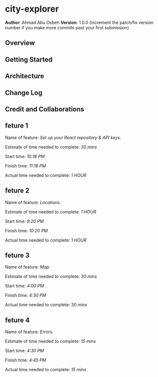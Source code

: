 # city-explorer

**Author**: Ahmad Abu Osbeh
**Version**: 1.0.0 (increment the patch/fix version number if you make more commits past your first submission)

## Overview
<!-- Provide a high level overview of what this application is and why you are building it, beyond the fact that it's an assignment for this class. (i.e. What's your problem domain?) -->

## Getting Started
<!-- What are the steps that a user must take in order to build this app on their own machine and get it running? -->

## Architecture
<!-- Provide a detailed description of the application design. What technologies (languages, libraries, etc) you're using, and any other relevant design information. -->

## Change Log
<!-- Use this area to document the iterative changes made to your application as each feature is successfully implemented. Use time stamps. Here's an example:

01-01-2001 4:59pm - Application now has a fully-functional express server, with a GET route for the location resource. -->

## Credit and Collaborations
<!-- Give credit (and a link) to other people or resources that helped you build this application. -->

## feture 1

Name of feature: _Set up your React repository & API keys._

Estimate of time needed to complete: _30 mins_

Start time: _10:18 PM_

Finish time: _11:18 PM_

Actual time needed to complete: _1 HOUR_

## feture 2

Name of feature: _Locations._

Estimate of time needed to complete: _1 HOUR_

Start time: _9:20 PM_

Finish time: _10:20 PM_

Actual time needed to complete: _1 HOUR_

## feture 3

Name of feature: _Map._

Estimate of time needed to complete: _30 mins_

Start time: _4:00 PM_

Finish time: _4:30 PM_

Actual time needed to complete: _30 mins_

## feture 4

Name of feature: _Errors._

Estimate of time needed to complete: _15 mins_

Start time: _4:30 PM_

Finish time: _4:45 PM_

Actual time needed to complete: _15 mins_
